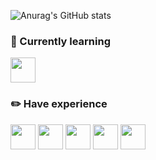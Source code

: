 ![Anurag's GitHub stats](https://github-readme-stats.vercel.app/api?username=GiovanniKF&theme=dark&show_icons=true)

### 📖 Currently learning
<img src="https://cdn.jsdelivr.net/gh/devicons/devicon/icons/java/java-original.svg" width="40" height="40"/>

### ✏️ Have experience
<img src="https://cdn.jsdelivr.net/gh/devicons/devicon/icons/html5/html5-original.svg" width="40" height="40"/>     <img src="https://cdn.jsdelivr.net/gh/devicons/devicon/icons/css3/css3-original.svg" width="40" height="40"/>     <img src="https://cdn.jsdelivr.net/gh/devicons/devicon/icons/javascript/javascript-plain.svg" width="40" height="40"/>     <img src="https://cdn.jsdelivr.net/gh/devicons/devicon/icons/php/php-plain.svg" width="40" height="40"/>     <img src="https://cdn.jsdelivr.net/gh/devicons/devicon/icons/go/go-original-wordmark.svg" width="40" height="40"/>
          
          
          
          
          
          

<!--
**GiovanniKF/GiovanniKF** is a ✨ _special_ ✨ repository because its `README.md` (this file) appears on your GitHub profile.

Here are some ideas to get you started:

- 🔭 I’m currently working on ...
- 🌱 I’m currently learning ...
- 👯 I’m looking to collaborate on ...
- 🤔 I’m looking for help with ...
- 💬 Ask me about ...
- 📫 How to reach me: ...
- 😄 Pronouns: ...
- ⚡ Fun fact: ...
-->
